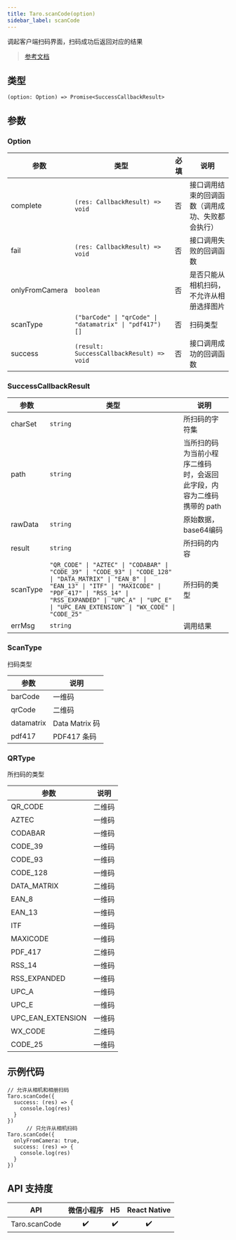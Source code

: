 ```yaml
---
title: Taro.scanCode(option)
sidebar_label: scanCode
---
```


调起客户端扫码界面，扫码成功后返回对应的结果

> [参考文档](https://developers.weixin.qq.com/miniprogram/dev/api/device/scan/wx.scanCode.html)

## 类型

```tsx
(option: Option) => Promise<SuccessCallbackResult>
```

## 参数

### Option

<table>
  <thead>
    <tr>
      <th>参数</th>
      <th>类型</th>
      <th style={{ textAlign: "center"}}>必填</th>
      <th>说明</th>
    </tr>
  </thead>
  <tbody>
    <tr>
      <td>complete</td>
      <td><code>(res: CallbackResult) =&gt; void</code></td>
      <td style={{ textAlign: "center"}}>否</td>
      <td>接口调用结束的回调函数（调用成功、失败都会执行）</td>
    </tr>
    <tr>
      <td>fail</td>
      <td><code>(res: CallbackResult) =&gt; void</code></td>
      <td style={{ textAlign: "center"}}>否</td>
      <td>接口调用失败的回调函数</td>
    </tr>
    <tr>
      <td>onlyFromCamera</td>
      <td><code>boolean</code></td>
      <td style={{ textAlign: "center"}}>否</td>
      <td>是否只能从相机扫码，不允许从相册选择图片</td>
    </tr>
    <tr>
      <td>scanType</td>
      <td><code>(&quot;barCode&quot; | &quot;qrCode&quot; | &quot;datamatrix&quot; | &quot;pdf417&quot;)[]</code></td>
      <td style={{ textAlign: "center"}}>否</td>
      <td>扫码类型</td>
    </tr>
    <tr>
      <td>success</td>
      <td><code>(result: SuccessCallbackResult) =&gt; void</code></td>
      <td style={{ textAlign: "center"}}>否</td>
      <td>接口调用成功的回调函数</td>
    </tr>
  </tbody>
</table>

### SuccessCallbackResult

<table>
  <thead>
    <tr>
      <th>参数</th>
      <th>类型</th>
      <th>说明</th>
    </tr>
  </thead>
  <tbody>
    <tr>
      <td>charSet</td>
      <td><code>string</code></td>
      <td>所扫码的字符集</td>
    </tr>
    <tr>
      <td>path</td>
      <td><code>string</code></td>
      <td>当所扫的码为当前小程序二维码时，会返回此字段，内容为二维码携带的 path</td>
    </tr>
    <tr>
      <td>rawData</td>
      <td><code>string</code></td>
      <td>原始数据，base64编码</td>
    </tr>
    <tr>
      <td>result</td>
      <td><code>string</code></td>
      <td>所扫码的内容</td>
    </tr>
    <tr>
      <td>scanType</td>
      <td><code>&quot;QR_CODE&quot; | &quot;AZTEC&quot; | &quot;CODABAR&quot; | &quot;CODE_39&quot; | &quot;CODE_93&quot; | &quot;CODE_128&quot; | &quot;DATA_MATRIX&quot; | &quot;EAN_8&quot; | &quot;EAN_13&quot; | &quot;ITF&quot; | &quot;MAXICODE&quot; | &quot;PDF_417&quot; | &quot;RSS_14&quot; | &quot;RSS_EXPANDED&quot; | &quot;UPC_A&quot; | &quot;UPC_E&quot; | &quot;UPC_EAN_EXTENSION&quot; | &quot;WX_CODE&quot; | &quot;CODE_25&quot;</code></td>
      <td>所扫码的类型</td>
    </tr>
    <tr>
      <td>errMsg</td>
      <td><code>string</code></td>
      <td>调用结果</td>
    </tr>
  </tbody>
</table>

### ScanType

扫码类型

<table>
  <thead>
    <tr>
      <th>参数</th>
      <th>说明</th>
    </tr>
  </thead>
  <tbody>
    <tr>
      <td>barCode</td>
      <td>一维码</td>
    </tr>
    <tr>
      <td>qrCode</td>
      <td>二维码</td>
    </tr>
    <tr>
      <td>datamatrix</td>
      <td>Data Matrix 码</td>
    </tr>
    <tr>
      <td>pdf417</td>
      <td>PDF417 条码</td>
    </tr>
  </tbody>
</table>

### QRType

所扫码的类型

<table>
  <thead>
    <tr>
      <th>参数</th>
      <th>说明</th>
    </tr>
  </thead>
  <tbody>
    <tr>
      <td>QR_CODE</td>
      <td>二维码</td>
    </tr>
    <tr>
      <td>AZTEC</td>
      <td>一维码</td>
    </tr>
    <tr>
      <td>CODABAR</td>
      <td>一维码</td>
    </tr>
    <tr>
      <td>CODE_39</td>
      <td>一维码</td>
    </tr>
    <tr>
      <td>CODE_93</td>
      <td>一维码</td>
    </tr>
    <tr>
      <td>CODE_128</td>
      <td>一维码</td>
    </tr>
    <tr>
      <td>DATA_MATRIX</td>
      <td>二维码</td>
    </tr>
    <tr>
      <td>EAN_8</td>
      <td>一维码</td>
    </tr>
    <tr>
      <td>EAN_13</td>
      <td>一维码</td>
    </tr>
    <tr>
      <td>ITF</td>
      <td>一维码</td>
    </tr>
    <tr>
      <td>MAXICODE</td>
      <td>一维码</td>
    </tr>
    <tr>
      <td>PDF_417</td>
      <td>二维码</td>
    </tr>
    <tr>
      <td>RSS_14</td>
      <td>一维码</td>
    </tr>
    <tr>
      <td>RSS_EXPANDED</td>
      <td>一维码</td>
    </tr>
    <tr>
      <td>UPC_A</td>
      <td>一维码</td>
    </tr>
    <tr>
      <td>UPC_E</td>
      <td>一维码</td>
    </tr>
    <tr>
      <td>UPC_EAN_EXTENSION</td>
      <td>一维码</td>
    </tr>
    <tr>
      <td>WX_CODE</td>
      <td>二维码</td>
    </tr>
    <tr>
      <td>CODE_25</td>
      <td>一维码</td>
    </tr>
  </tbody>
</table>

## 示例代码

```tsx
// 允许从相机和相册扫码
Taro.scanCode({
  success: (res) => {
    console.log(res)
  }
})
      // 只允许从相机扫码
Taro.scanCode({
  onlyFromCamera: true,
  success: (res) => {
    console.log(res)
  }
})
```

## API 支持度

|      API      | 微信小程序 | H5 | React Native |
|:-------------:|:-----:|:--:|:------------:|
| Taro.scanCode |  ✔️   | ✔️ |      ✔️      |
